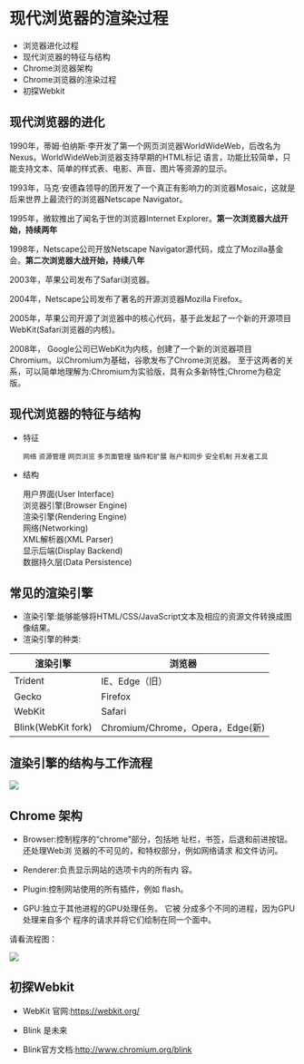 # 现代浏览器的渲染过程

* 浏览器进化过程
* 现代浏览器的特征与结构
* Chrome浏览器架构
* Chrome浏览器的渲染过程
* 初探Webkit

## 现代浏览器的进化

1990年，蒂姆·伯纳斯·李开发了第一个网页浏览器WorldWideWeb，后改名为Nexus。WorldWideWeb浏览器支持早期的HTML标记 语言，功能比较简单，只能支持文本、简单的样式表、电影、声音、图片等资源的显示。  

1993年，马克·安德森领导的团开发了一个真正有影响力的浏览器Mosaic，这就是后来世界上最流行的浏览器Netscape Navigator。  

1995年，微软推出了闻名于世的浏览器Internet Explorer。**第一次浏览器大战开始，持续两年**  

1998年，Netscape公司开放Netscape Navigator源代码，成立了Mozilla基金会。**第二次浏览器大战开始，持续八年**  

2003年，苹果公司发布了Safari浏览器。  

2004年，Netscape公司发布了著名的开源浏览器Mozilla Firefox。  

2005年，苹果公司开源了浏览器中的核心代码，基于此发起了一个新的开源项目WebKit(Safari浏览器的内核)。  

2008年， Google公司已WebKit为内核，创建了一个新的浏览器项目Chromium。以Chromium为基础，谷歌发布了Chrome浏览器。 至于这两者的关系，可以简单地理解为:Chromium为实验版，具有众多新特性;Chrome为稳定版。  


## 现代浏览器的特征与结构

* 特征  

  `网络` `资源管理` `网页浏览` `多页面管理` `插件和扩展` `账户和同步` `安全机制` `开发者工具` 

* 结构

  用户界面(User Interface)   
  浏览器引擎(Browser Engine)  
  渲染引擎(Rendering Engine)  
  网络(Networking)  
  XML解析器(XML Parser)  
  显示后端(Display Backend)  
  数据持久层(Data Persistence) 

## 常见的渲染引擎

* 渲染引擎:能够能够将HTML/CSS/JavaScript文本及相应的资源文件转换成图像结果。
* 渲染引擎的种类:

|  渲染引擎   | 浏览器  |
|  ----  | ----  |
| Trident  |  IE、Edge（旧） |
| Gecko  | Firefox |
| WebKit | Safari |
| Blink(WebKit fork) | Chromium/Chrome，Opera，Edge(新) |


## 渲染引擎的结构与工作流程
 
<img src='/browser-workflow.png'>

##  Chrome 架构

* Browser:控制程序的“chrome”部分，包括地 址栏，书签，后退和前进按钮。还处理Web浏 览器的不可见的，和特权部分，例如网络请求 和文件访问。

* Renderer:负责显示网站的选项卡内的所有内 容。

* Plugin:控制网站使用的所有插件，例如 flash。

* GPU:独立于其他进程的GPU处理任务。 它被 分成多个不同的进程，因为GPU处理来自多个 程序的请求并将它们绘制在同一个面中。

请看流程图：

<img src="/chrome-framework.png">


## 初探Webkit

* WebKit 官网:https://webkit.org/

* Blink 是未来

* Blink官方文档:http://www.chromium.org/blink

 





